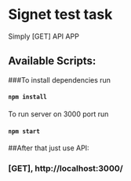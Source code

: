 # Signet test task 

Simply [GET] API APP

## Available Scripts:

###To install dependencies run

#### `npm install`

To run server on 3000 port run

#### `npm start`

##After that just use API:

### [GET], http://localhost:3000/
